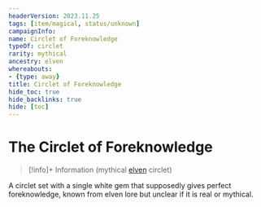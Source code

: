 ```yaml
---
headerVersion: 2023.11.25
tags: [item/magical, status/unknown]
campaignInfo:
name: Circlet of Foreknowledge
typeOf: circlet
rarity: mythical
ancestry: elven
whereabouts:
- {type: away}
title: Circlet of Foreknowledge
hide_toc: true
hide_backlinks: true
hide: [toc]
---
```

# The Circlet of Foreknowledge
>[!info]+ Information
> (mythical [elven](<../../species/children-of-the-embodied-gods/elves/elves.md>) circlet)
> 
>> 

A circlet set with a single white gem that supposedly gives perfect foreknowledge, known from elven lore but unclear if it is real or mythical. 



